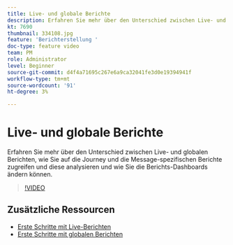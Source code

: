 ```yaml
---
title: Live- und globale Berichte
description: Erfahren Sie mehr über den Unterschied zwischen Live- und globalen Berichten, wie Sie auf die Journey und die Message-spezifischen Berichte zugreifen und diese analysieren und wie Sie die Berichts-Dashboards ändern können.  
kt: 7690
thumbnail: 334108.jpg
feature: 'Berichterstellung '
doc-type: feature video
team: PM
role: Administrator
level: Beginner
source-git-commit: d4f4a71695c267e6a9ca32041fe3d0e19394941f
workflow-type: tm+mt
source-wordcount: '91'
ht-degree: 3%

---
```



# Live- und globale Berichte

Erfahren Sie mehr über den Unterschied zwischen Live- und globalen Berichten, wie Sie auf die Journey und die Message-spezifischen Berichte zugreifen und diese analysieren und wie Sie die Berichts-Dashboards ändern können.  

>[!VIDEO](https://video.tv.adobe.com/v/334108?quality=12)

## Zusätzliche Ressourcen

* [Erste Schritte mit Live-Berichten](https://experienceleague.adobe.com/docs/journey-optimizer/using/reporting/live-report/live-report.html)
* [Erste Schritte mit globalen Berichten](https://experienceleague.adobe.com/docs/journey-optimizer/using/reporting/global-report/global-report.html)

